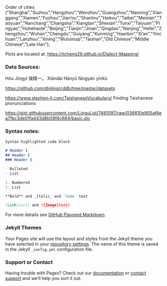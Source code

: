 
Order of cities
("Shanghai","Suzhou","Hangzhou","Wenzhou","Guangzhou","Nanning","Xianggang","Xiamen","Fuzhou","Jian’ou","Shantou","Haikou","Taibei","Meixian","Taoyuan","Nanchang","Changsha","Xiangtan","Shexian","Tunxi","Taiyuan","Pingyao","Huhehaote","Beijing","Tianjin","Jinan","Qingdao","Nanjing","Hefei","Zhengzhou","Wuhan","Chengdu","Guiyang","Kunming","Haerbin","Xi’an","Yinchuan","Lanzhou","Xining","Wulumuqi","Taishan","Old Chinese","Middle Chinese","Late Han");
 
 
 Plots are located at:
 https://jlcheng29.github.io/Dialect-Mapping/


### Data Sources:

Hóu Jīngyī 侯精一。 Xiàndài Hànyǔ fāngyán yīnkù

https://github.com/digling/cddb/tree/master/datasets

https://www.stephen-li.com/TaishaneseVocabulary/
Finding Taishanese pronunciations 

https://gist.githubusercontent.com/LinguList/7481097/raw/036610e905af4ea7fbc3de01fa443d8b08f4c684/basic.qlc


### Syntax notes:
```markdown
Syntax highlighted code block

# Header 1
## Header 2
### Header 3

- Bulleted
- List

1. Numbered
2. List

**Bold** and _Italic_ and `Code` text

[Link](url) and ![Image](src)
```

For more details see [GitHub Flavored Markdown](https://guides.github.com/features/mastering-markdown/).

### Jekyll Themes

Your Pages site will use the layout and styles from the Jekyll theme you have selected in your [repository settings](https://github.com/jlcheng29/Dialect-Mapping/settings). The name of this theme is saved in the Jekyll `_config.yml` configuration file.

### Support or Contact

Having trouble with Pages? Check out our [documentation](https://help.github.com/categories/github-pages-basics/) or [contact support](https://github.com/contact) and we’ll help you sort it out.
